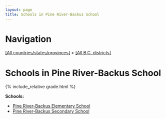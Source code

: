 ```yaml
---
layout: page
title: Schools in Pine River-Backus School
---
```

# Navigation

[[All countries/states/provinces]](../..) > [[All B.C. districts]](..)

# Schools in Pine River-Backus School

{% include_relative grade.html %}

**Schools:**

- [Pine River-Backus Elementary School](Pine_River-Backus_Elementary_School.md)
- [Pine River-Backus Secondary School](Pine_River-Backus_Secondary_School.md)
